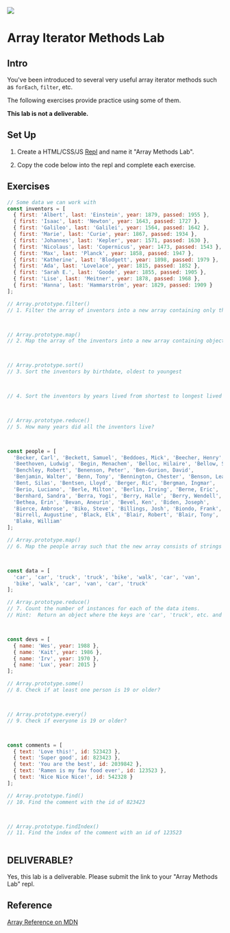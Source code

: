 <img src="https://i.imgur.com/wVPKb5D.png">

# Array Iterator Methods Lab

## Intro

You've been introduced to several very useful array iterator methods such as `forEach`, `filter`, etc.

The following exercises provide practice using some of them.

**This lab is not a deliverable.**

## Set Up

1. Create a HTML/CSS/JS [Repl](https://repl.it) and name it "Array Methods Lab".

2. Copy the code below into the repl and complete each exercise.

## Exercises

```js
// Some data we can work with
const inventors = [
  { first: 'Albert', last: 'Einstein', year: 1879, passed: 1955 },
  { first: 'Isaac', last: 'Newton', year: 1643, passed: 1727 },
  { first: 'Galileo', last: 'Galilei', year: 1564, passed: 1642 },
  { first: 'Marie', last: 'Curie', year: 1867, passed: 1934 },
  { first: 'Johannes', last: 'Kepler', year: 1571, passed: 1630 },
  { first: 'Nicolaus', last: 'Copernicus', year: 1473, passed: 1543 },
  { first: 'Max', last: 'Planck', year: 1858, passed: 1947 },
  { first: 'Katherine', last: 'Blodgett', year: 1898, passed: 1979 },
  { first: 'Ada', last: 'Lovelace', year: 1815, passed: 1852 },
  { first: 'Sarah E.', last: 'Goode', year: 1855, passed: 1905 },
  { first: 'Lise', last: 'Meitner', year: 1878, passed: 1968 },
  { first: 'Hanna', last: 'Hammarström', year: 1829, passed: 1909 }
];

// Array.prototype.filter()
// 1. Filter the array of inventors into a new array containing only the inventors born in the 1500's



// Array.prototype.map()
// 2. Map the array of the inventors into a new array containing objects with just the first and last names as properties



// Array.prototype.sort()
// 3. Sort the inventors by birthdate, oldest to youngest



// 4. Sort the inventors by years lived from shortest to longest lived



// Array.prototype.reduce()
// 5. How many years did all the inventors live?



const people = [
  'Becker, Carl', 'Beckett, Samuel', 'Beddoes, Mick', 'Beecher, Henry',
  'Beethoven, Ludwig', 'Begin, Menachem', 'Belloc, Hilaire', 'Bellow, Saul',
  'Benchley, Robert', 'Benenson, Peter', 'Ben-Gurion, David',
  'Benjamin, Walter', 'Benn, Tony', 'Bennington, Chester', 'Benson, Leana',
  'Bent, Silas', 'Bentsen, Lloyd', 'Berger, Ric', 'Bergman, Ingmar',
  'Berio, Luciano', 'Berle, Milton', 'Berlin, Irving', 'Berne, Eric',
  'Bernhard, Sandra', 'Berra, Yogi', 'Berry, Halle', 'Berry, Wendell',
  'Bethea, Erin', 'Bevan, Aneurin', 'Bevel, Ken', 'Biden, Joseph',
  'Bierce, Ambrose', 'Biko, Steve', 'Billings, Josh', 'Biondo, Frank',
  'Birrell, Augustine', 'Black, Elk', 'Blair, Robert', 'Blair, Tony',
  'Blake, William'
];

// Array.prototype.map()
// 6. Map the people array such that the new array consists of strings with the names formatted as "First Last", e.g., "Becker, Carl" should be mapped to "Carl Becker".



const data = [
  'car', 'car', 'truck', 'truck', 'bike', 'walk', 'car', 'van',
  'bike', 'walk', 'car', 'van', 'car', 'truck'
];

// Array.prototype.reduce()
// 7. Count the number of instances for each of the data items.
// Hint:  Return an object where the keys are 'car', 'truck', etc. and the values are the count.



const devs = [
  { name: 'Wes', year: 1988 },
  { name: 'Kait', year: 1986 },
  { name: 'Irv', year: 1970 },
  { name: 'Lux', year: 2015 }
];

// Array.prototype.some()
// 8. Check if at least one person is 19 or older?



// Array.prototype.every()
// 9. Check if everyone is 19 or older?



const comments = [
  { text: 'Love this!', id: 523423 },
  { text: 'Super good', id: 823423 },
  { text: 'You are the best', id: 2039842 },
  { text: 'Ramen is my fav food ever', id: 123523 },
  { text: 'Nice Nice Nice!', id: 542328 }
];

// Array.prototype.find()
// 10. Find the comment with the id of 823423



// Array.prototype.findIndex()
// 11. Find the index of the comment with an id of 123523



```

## DELIVERABLE?

Yes, this lab is a deliverable.  Please submit the link to your "Array Methods Lab" repl.

## Reference

[Array Reference on MDN](https://developer.mozilla.org/en-US/docs/Web/JavaScript/Reference/Global_Objects/Array)
